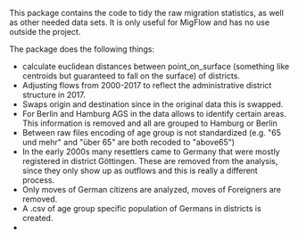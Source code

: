 This package contains the code to tidy the raw migration statistics,
as well as other needed data sets. It is only useful for MigFlow and
has no use outside the project.

The package does the following things:
 - calculate euclidean distances between point_on_surface (something
   like centroids but guaranteed to fall on the surface) of districts.
 - Adjusting flows from 2000-2017 to reflect the administrative
   district structure in 2017.
 - Swaps origin and destination since in the original data this is
   swapped.
 - For Berlin and Hamburg AGS in the data allows to identify certain
   areas. This information is removed and all are grouped to Hamburg
   or Berlin
 - Between raw files encoding of age group is not standardized (e.g.
   "65 und mehr" and "über 65" are both recoded to "above65")
 - In the early 2000s many resettlers came to Germany that were mostly
   registered in district Göttingen. These are removed from the
   analysis, since they only show up as outflows and this is really a
   different process.
 - Only moves of German citizens are analyzed, moves of Foreigners are
   removed.
 - A .csv of age group specific population of Germans in districts is
   created.
 -  
